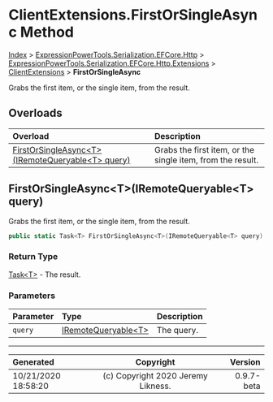﻿# ClientExtensions.FirstOrSingleAsync Method

[Index](../index.md) > [ExpressionPowerTools.Serialization.EFCore.Http](ExpressionPowerTools.Serialization.EFCore.Http.a.md) > [ExpressionPowerTools.Serialization.EFCore.Http.Extensions](ExpressionPowerTools.Serialization.EFCore.Http.Extensions.n.md) > [ClientExtensions](ExpressionPowerTools.Serialization.EFCore.Http.Extensions.ClientExtensions.cs.md) > **FirstOrSingleAsync**

Grabs the first item, or the single item, from the result.

## Overloads

| Overload | Description |
| :-- | :-- |
| [FirstOrSingleAsync&lt;T>(IRemoteQueryable&lt;T> query)](#firstorsingleasynctiremotequeryablet-query) | Grabs the first item, or the single item, from the result. |
## FirstOrSingleAsync&lt;T>(IRemoteQueryable&lt;T> query)

Grabs the first item, or the single item, from the result.

```csharp
public static Task<T> FirstOrSingleAsync<T>(IRemoteQueryable<T> query)
```

### Return Type

 [Task&lt;T>](https://docs.microsoft.com/dotnet/api/system.threading.tasks.task-1)  - The result.

### Parameters

| Parameter | Type | Description |
| :-- | :-- | :-- |
| `query` | [IRemoteQueryable&lt;T>](ExpressionPowerTools.Serialization.EFCore.Http.Signatures.IRemoteQueryable`1.i.md) | The query. |



---

| Generated | Copyright | Version |
| :-- | :-: | --: |
| 10/21/2020 18:58:20 | (c) Copyright 2020 Jeremy Likness. | 0.9.7-beta |
